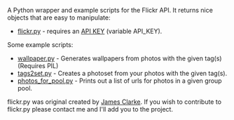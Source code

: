 A Python wrapper and example scripts for the Flickr API. It returns nice objects that are easy to manipulate:

  * [flickr.py](http://flickrpy.googlecode.com/svn/trunk/flickr.py) - requires an [API KEY](http://www.flickr.com/services/api/) (variable API\_KEY).

Some example scripts:

  * [wallpaper.py](http://flickrpy.googlecode.com/svn/trunk/wallpaper.py) - Generates wallpapers from photos with the given tag(s) (Requires PIL)
  * [tags2set.py](http://flickrpy.googlecode.com/svn/trunk/tags2set.py) - Creates a photoset from your photos with the given tag(s).
  * [photos\_for\_pool.py](http://flickrpy.googlecode.com/svn/trunk/photos_for_pool.py) - Prints out a list of urls for photos in a given group pool.

flickr.py was original created by [James Clarke](http://jamesclarke.info).  If you wish to contribute to flickr.py please contact me and I'll add you to the project.